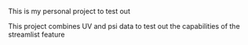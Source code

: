 This is my personal project to test out 

This project combines UV and psi data to test out the capabilities of the streamlist feature
